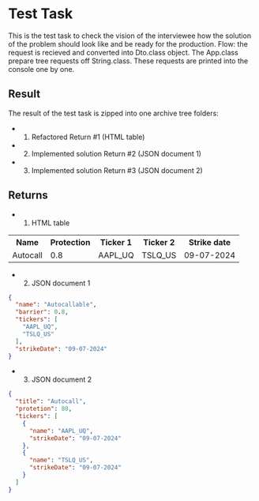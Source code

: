 # Test Task

This is the test task to check the vision of the interviewee how the solution of the problem should look like and be ready for the production.
Flow: the request is recieved and converted into Dto.class object. The App.class prepare tree requests off String.class. 
These requests are printed into the console one by one.

## Result

The result of the test task is zipped into one archive tree folders:

-
    1) Refactored Return #1 (HTML table)
-
    2) Implemented solution Return #2 (JSON document 1)
-
    3) Implemented solution Return #3 (JSON document 2)

## Returns

-
    1) HTML table

<table>
    <tr>
        <th>Name</th>
        <th>Protection</th>
        <th>Ticker 1</th>
        <th>Ticker 2</th>
        <th>Strike date</th>
    </tr>
    <tr>
        <td>Autocall</td>
        <td>0.8</td>
        <td>AAPL_UQ</td>
        <td>TSLQ_US</td>
        <td>09-07-2024</td>
    </tr>
</table>

-
    2) JSON document 1

```json
{
  "name": "Autocallable",
  "barrier": 0.8,
  "tickers": [
    "AAPL_UQ",
    "TSLQ_US"
  ],
  "strikeDate": "09-07-2024"
}
```

-
    3) JSON document 2

```json
{
  "title": "Autocall",
  "protetion": 80,
  "tickers": [
    {
      "name": "AAPL_UQ",
      "strikeDate": "09-07-2024"
    },
    {
      "name": "TSLQ_US",
      "strikeDate": "09-07-2024"
    }
  ]
}
```  